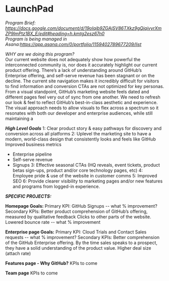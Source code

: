 # LaunchPad
<i>Program Brief: https://docs.google.com/document/d/19oIqib9ZGAjSV86TXkz9gQjqivyrXmZP9lmPtz1BX_E/edit#heading=h.kmtg2esz67n0 <br>
Program is being managed in Asana:https://app.asana.com/0/portfolio/1159402789677209/list</i><br>

</b><i>WHY are we doing this program?</i></b><br>
Our current website does not adequately show how powerful the interconnected community is, nor does it accurately highlight our current product offering. There’s a lack of understanding around GitHub’s Enterprise offering, and self-serve revenue has been stagnant or on the decline.  The current site navigation makes it incredibly difficult for visitors to find information and conversion CTAs are not optimized for key personas. 
From a visual standpoint, GitHub’s marketing website feels dated and different pages feel very out of sync from one another. We need to refresh our look & feel to reflect GitHub’s best-in-class aesthetic and experience. The visual approach needs to allow visuals to flex across a spectrum so it resonates with both our developer and enterprise audiences, while still maintaining a 

<b><i>High Level Goals</i></b>
1: Clear product story & easy pathways for discovery and conversion across all platforms
2: Uplevel the marketing site to have a modern, world-class design that consistently looks and feels like GitHub
Improved business metrics 
- Enterprise pipeline 
- Self-serve revenue 
- Signups
3: Effective seasonal CTAs (HQ reveals, event tickets, product betas sign-ups, product and/or core technology pages, etc)
4: Employee pride & use of the website in customer comms
5: Improved SEO 
6: Provide clearer visibility to marketing pages and/or new features and programs from logged-in experience.


<b><i>SPECIFIC PROJECTS:</i></b>

<b>Homepage Goals:</b>
Primary KPI: GitHub Signups -- what % improvement? 
Secondary KPIs: 
Better product comprehension of GitHub’s offering, measured by qualitative feedback
Clicks to other parts of the website. Lowered bounce rate -- what % improvement

<b>Enterprise page Goals:</b>
Primary KPI: Cloud Trials and Contact Sales requests -- what % improvement?
Secondary KPIs:
Better comprehension of the GitHub Enterprise offering. By the time sales speaks to a prospect, they have a solid understanding of the product value. 
Higher deal size (attach rate) 

<b>Features page - Why GitHub?</b>
KPIs to come

<b>Team page</b>
KPIs to come



